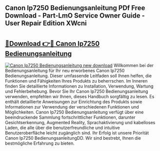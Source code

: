 ## Canon Ip7250 Bedienungsanleitung PDf Free Download - Part-LmO Service Owner Guide - User Repair Edition XWcni

# <h2><a href="http://df1rkgr.blite.top/?on=Canon+Ip7250+Bedienungsanleitung">🔗Download 👉🔴 Canon Ip7250 Bedienungsanleitung</a></h2>

[![Canon Ip7250 Bedienungsanleitung new download](https://i.imgur.com/lujVjoI.png)](http://df1rkgr.blite.top/?on=Canon+Ip7250+Bedienungsanleitung)
Willkommen bei der Bedienungsanleitung für Ihr neu erworbenes Canon Ip7250 Bedienungsanleitung. Dieser umfassende Leitfaden soll Ihnen helfen, die Funktionen und Fähigkeiten Ihres Produkts zu beherrschen. Im Inneren finden Sie detaillierte Informationen zu Installation, Verwendung, Wartung und Fehlerbehebung. Bevor Sie Ihr Canon Ip7250 Bedienungsanleitung verwenden, empfehlen wir Ihnen, dieses Handbuch sorgfältig zu lesen. Es enthält detaillierte Anweisungen zur Einrichtung des Produkts sowie Informationen zur Verwendung der verschiedenen Funktionen und Möglichkeiten. Canon Ip7250 Bedienungsanleitung verfügt über eine beeindruckende Sammlung fortschrittlicher Funktionen, darunter Gesichtserkennung, Augmented Reality, Sprachaktivierung und kabelloses Laden, die alle über die benutzerfreundliche und intuitive Benutzeroberfläche leicht zugänglich sind. Ihr Erfolg ist unsere Priorität Canon Ip7250 BedienungsanleitungDD. Wir sind bestrebt, Ihnen die bestmögliche Erfahrung zu bieten.
